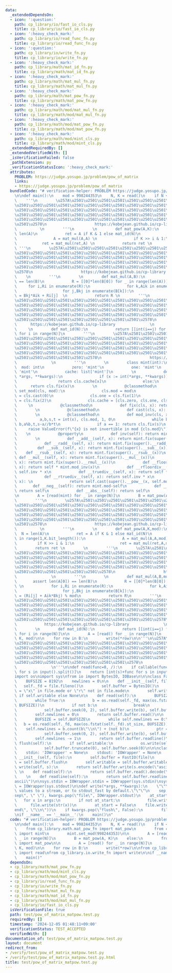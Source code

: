 ```yaml
---
data:
  _extendedDependsOn:
  - icon: ':question:'
    path: cp_library/io/fast_io_cls.py
    title: cp_library/io/fast_io_cls.py
  - icon: ':heavy_check_mark:'
    path: cp_library/io/read_func_fn.py
    title: cp_library/io/read_func_fn.py
  - icon: ':question:'
    path: cp_library/io/write_fn.py
    title: cp_library/io/write_fn.py
  - icon: ':heavy_check_mark:'
    path: cp_library/math/mat_id_fn.py
    title: cp_library/math/mat_id_fn.py
  - icon: ':heavy_check_mark:'
    path: cp_library/math/mat_mul_fn.py
    title: cp_library/math/mat_mul_fn.py
  - icon: ':heavy_check_mark:'
    path: cp_library/math/mat_pow_fn.py
    title: cp_library/math/mat_pow_fn.py
  - icon: ':heavy_check_mark:'
    path: cp_library/math/mod/mat_mul_fn.py
    title: cp_library/math/mod/mat_mul_fn.py
  - icon: ':heavy_check_mark:'
    path: cp_library/math/mod/mat_pow_fn.py
    title: cp_library/math/mod/mat_pow_fn.py
  - icon: ':heavy_check_mark:'
    path: cp_library/math/mod/mint_cls.py
    title: cp_library/math/mod/mint_cls.py
  _extendedRequiredBy: []
  _extendedVerifiedWith: []
  _isVerificationFailed: false
  _pathExtension: py
  _verificationStatusIcon: ':heavy_check_mark:'
  attributes:
    PROBLEM: https://judge.yosupo.jp/problem/pow_of_matrix
    links:
    - https://judge.yosupo.jp/problem/pow_of_matrix
  bundledCode: "# verification-helper: PROBLEM https://judge.yosupo.jp/problem/pow_of_matrix\n\
    \n\ndef main():\n    mod = 998244353\n    N, K = read()\n    if N < 10:\n    \
    \    '''\n        \u257A\u2501\u2501\u2501\u2501\u2501\u2501\u2501\u2501\u2501\
    \u2501\u2501\u2501\u2501\u2501\u2501\u2501\u2501\u2501\u2501\u2501\u2501\u2501\
    \u2501\u2501\u2501\u2501\u2501\u2501\u2501\u2501\u2501\u2501\u2501\u2501\u2501\
    \u2501\u2501\u2501\u2501\u2501\u2501\u2501\u2501\u2501\u2501\u2501\u2501\u2501\
    \u2501\u2501\u2501\u2501\u2501\u2501\u2501\u2501\u2501\u2501\u2501\u2501\u2501\
    \u2501\u2578\n                     https://kobejean.github.io/cp-library     \
    \          \n        '''\n        \n        def mat_pow(A,K):\n            N =\
    \ len(A)\n            ret = A if K & 1 else mat_id(N)\n            for i in range(1,K.bit_length()):\n\
    \                A = mat_mul(A,A) \n                if K >> i & 1:\n         \
    \           ret = mat_mul(ret,A) \n            return ret \n        \n       \
    \ '''\n        \u257A\u2501\u2501\u2501\u2501\u2501\u2501\u2501\u2501\u2501\u2501\
    \u2501\u2501\u2501\u2501\u2501\u2501\u2501\u2501\u2501\u2501\u2501\u2501\u2501\
    \u2501\u2501\u2501\u2501\u2501\u2501\u2501\u2501\u2501\u2501\u2501\u2501\u2501\
    \u2501\u2501\u2501\u2501\u2501\u2501\u2501\u2501\u2501\u2501\u2501\u2501\u2501\
    \u2501\u2501\u2501\u2501\u2501\u2501\u2501\u2501\u2501\u2501\u2501\u2501\u2501\
    \u2578\n                     https://kobejean.github.io/cp-library           \
    \    \n        '''\n        \n        def mat_mul(A,B):\n            assert len(A[0])\
    \ == len(B)\n            R = [[0]*len(B[0]) for _ in range(len(A))] \n       \
    \     for i,Ri in enumerate(R):\n                for k,Aik in enumerate(A[i]):\n\
    \                    for j,Bkj in enumerate(B[k]):\n                        Ri[j]\
    \ = Bkj*Aik + Ri[j]  \n            return R \n        '''\n        \u257A\u2501\
    \u2501\u2501\u2501\u2501\u2501\u2501\u2501\u2501\u2501\u2501\u2501\u2501\u2501\
    \u2501\u2501\u2501\u2501\u2501\u2501\u2501\u2501\u2501\u2501\u2501\u2501\u2501\
    \u2501\u2501\u2501\u2501\u2501\u2501\u2501\u2501\u2501\u2501\u2501\u2501\u2501\
    \u2501\u2501\u2501\u2501\u2501\u2501\u2501\u2501\u2501\u2501\u2501\u2501\u2501\
    \u2501\u2501\u2501\u2501\u2501\u2501\u2501\u2501\u2501\u2578\n               \
    \      https://kobejean.github.io/cp-library               \n        '''\n   \
    \     \n        def mat_id(N):\n            return [[int(i==j) for j in range(N)]\
    \ for i in range(N)]\n        '''\n        \u257A\u2501\u2501\u2501\u2501\u2501\
    \u2501\u2501\u2501\u2501\u2501\u2501\u2501\u2501\u2501\u2501\u2501\u2501\u2501\
    \u2501\u2501\u2501\u2501\u2501\u2501\u2501\u2501\u2501\u2501\u2501\u2501\u2501\
    \u2501\u2501\u2501\u2501\u2501\u2501\u2501\u2501\u2501\u2501\u2501\u2501\u2501\
    \u2501\u2501\u2501\u2501\u2501\u2501\u2501\u2501\u2501\u2501\u2501\u2501\u2501\
    \u2501\u2501\u2501\u2501\u2501\u2578\n                     https://kobejean.github.io/cp-library\
    \               \n        '''\n        \n        class mint(int):\n          \
    \  mod: int\n            zero: 'mint'\n            one: 'mint'\n            two:\
    \ 'mint'\n            cache: list['mint']\n        \n            def __new__(cls,\
    \ *args, **kwargs):\n                if (x := int(*args, **kwargs)) <= 2:\n  \
    \                  return cls.cache[x]\n                else:\n              \
    \      return cls.fix(x)\n        \n            @classmethod\n            def\
    \ set_mod(cls, mod):\n                cls.mod = mod\n                cls.zero\
    \ = cls.cast(0)\n                cls.one = cls.fix(1)\n                cls.two\
    \ = cls.fix(2)\n                cls.cache = [cls.zero, cls.one, cls.two]\n   \
    \     \n            @classmethod\n            def fix(cls, x): return cls.cast(x%cls.mod)\n\
    \        \n            @classmethod\n            def cast(cls, x): return super().__new__(cls,x)\n\
    \        \n            @classmethod\n            def mod_inv(cls, x):\n      \
    \          a,b,s,t = int(x), cls.mod, 1, 0\n                while b: a,b,s,t =\
    \ b,a%b,t,s-a//b*t\n                if a == 1: return cls.fix(s)\n           \
    \     raise ValueError(f\"{x} is not invertible in mod {cls.mod}\")\n        \
    \    \n            @property\n            def inv(self): return mint.mod_inv(self)\n\
    \        \n            def __add__(self, x): return mint.fix(super().__add__(x))\n\
    \            def __radd__(self, x): return mint.fix(super().__radd__(x))\n   \
    \         def __sub__(self, x): return mint.fix(super().__sub__(x))\n        \
    \    def __rsub__(self, x): return mint.fix(super().__rsub__(x))\n           \
    \ def __mul__(self, x): return mint.fix(super().__mul__(x))\n            def __rmul__(self,\
    \ x): return mint.fix(super().__rmul__(x))\n            def __floordiv__(self,\
    \ x): return self * mint.mod_inv(x)\n            def __rfloordiv__(self, x): return\
    \ self.inv * x\n            def __truediv__(self, x): return self * mint.mod_inv(x)\n\
    \            def __rtruediv__(self, x): return self.inv * x\n            def __pow__(self,\
    \ x): \n                return self.cast(super().__pow__(x, self.mod))\n     \
    \       def __neg__(self): return mint.mod-self\n            def __pos__(self):\
    \ return self\n            def __abs__(self): return self\n        \n        mint.set_mod(998244353)\n\
    \n        A = [read(mint) for _ in range(N)]\n        B = mat_pow(A, K)\n    else:\n\
    \        '''\n        \u257A\u2501\u2501\u2501\u2501\u2501\u2501\u2501\u2501\u2501\
    \u2501\u2501\u2501\u2501\u2501\u2501\u2501\u2501\u2501\u2501\u2501\u2501\u2501\
    \u2501\u2501\u2501\u2501\u2501\u2501\u2501\u2501\u2501\u2501\u2501\u2501\u2501\
    \u2501\u2501\u2501\u2501\u2501\u2501\u2501\u2501\u2501\u2501\u2501\u2501\u2501\
    \u2501\u2501\u2501\u2501\u2501\u2501\u2501\u2501\u2501\u2501\u2501\u2501\u2501\
    \u2501\u2578\n                     https://kobejean.github.io/cp-library     \
    \          \n        '''\n        \n        def mat_pow(A,K,mod):\n          \
    \  N = len(A)\n            ret = A if K & 1 else mat_id(N)\n            for i\
    \ in range(1,K.bit_length()):\n                A = mat_mul(A,A,mod) \n       \
    \         if K >> i & 1:\n                    ret = mat_mul(ret,A,mod) \n    \
    \        return ret \n        \n        '''\n        \u257A\u2501\u2501\u2501\u2501\
    \u2501\u2501\u2501\u2501\u2501\u2501\u2501\u2501\u2501\u2501\u2501\u2501\u2501\
    \u2501\u2501\u2501\u2501\u2501\u2501\u2501\u2501\u2501\u2501\u2501\u2501\u2501\
    \u2501\u2501\u2501\u2501\u2501\u2501\u2501\u2501\u2501\u2501\u2501\u2501\u2501\
    \u2501\u2501\u2501\u2501\u2501\u2501\u2501\u2501\u2501\u2501\u2501\u2501\u2501\
    \u2501\u2501\u2501\u2501\u2501\u2501\u2578\n                     https://kobejean.github.io/cp-library\
    \               \n        '''\n        \n        def mat_mul(A,B,mod):\n     \
    \       assert len(A[0]) == len(B)\n            R = [[0]*len(B[0]) for _ in range(len(A))]\
    \ \n            for i,Ri in enumerate(R):\n                for k,Aik in enumerate(A[i]):\n\
    \                    for j,Bkj in enumerate(B[k]):\n                        Ri[j]\
    \ = (Ri[j] + Aik*Bkj) % mod\n            return R\n        '''\n        \u257A\
    \u2501\u2501\u2501\u2501\u2501\u2501\u2501\u2501\u2501\u2501\u2501\u2501\u2501\
    \u2501\u2501\u2501\u2501\u2501\u2501\u2501\u2501\u2501\u2501\u2501\u2501\u2501\
    \u2501\u2501\u2501\u2501\u2501\u2501\u2501\u2501\u2501\u2501\u2501\u2501\u2501\
    \u2501\u2501\u2501\u2501\u2501\u2501\u2501\u2501\u2501\u2501\u2501\u2501\u2501\
    \u2501\u2501\u2501\u2501\u2501\u2501\u2501\u2501\u2501\u2501\u2578\n         \
    \            https://kobejean.github.io/cp-library               \n        '''\n\
    \        \n        def mat_id(N):\n            return [[int(i==j) for j in range(N)]\
    \ for i in range(N)]\n\n        A = [read() for _ in range(N)]\n        B = mat_pow(A,\
    \ K, mod)\n\n    for row in B:\n        write(*row)\n\n'''\n\u257A\u2501\u2501\
    \u2501\u2501\u2501\u2501\u2501\u2501\u2501\u2501\u2501\u2501\u2501\u2501\u2501\
    \u2501\u2501\u2501\u2501\u2501\u2501\u2501\u2501\u2501\u2501\u2501\u2501\u2501\
    \u2501\u2501\u2501\u2501\u2501\u2501\u2501\u2501\u2501\u2501\u2501\u2501\u2501\
    \u2501\u2501\u2501\u2501\u2501\u2501\u2501\u2501\u2501\u2501\u2501\u2501\u2501\
    \u2501\u2501\u2501\u2501\u2501\u2501\u2501\u2501\u2578\n             https://kobejean.github.io/cp-library\
    \               \n'''\n\ndef read(func=0, /):\n    if callable(func): return [func(s)\
    \ for s in input().split()]\n    return [int(s)+func for s in input().split()]\n\
    import os\nimport sys\nfrom io import BytesIO, IOBase\n\n\nclass FastIO(IOBase):\n\
    \    BUFSIZE = 8192\n    newlines = 0\n\n    def __init__(self, file):\n     \
    \   self._fd = file.fileno()\n        self.buffer = BytesIO()\n        self.writable\
    \ = \"x\" in file.mode or \"r\" not in file.mode\n        self.write = self.buffer.write\
    \ if self.writable else None\n\n    def read(self):\n        BUFSIZE = self.BUFSIZE\n\
    \        while True:\n            b = os.read(self._fd, max(os.fstat(self._fd).st_size,\
    \ BUFSIZE))\n            if not b:\n                break\n            ptr = self.buffer.tell()\n\
    \            self.buffer.seek(0, 2), self.buffer.write(b), self.buffer.seek(ptr)\n\
    \        self.newlines = 0\n        return self.buffer.read()\n\n    def readline(self):\n\
    \        BUFSIZE = self.BUFSIZE\n        while self.newlines == 0:\n         \
    \   b = os.read(self._fd, max(os.fstat(self._fd).st_size, BUFSIZE))\n        \
    \    self.newlines = b.count(b\"\\n\") + (not b)\n            ptr = self.buffer.tell()\n\
    \            self.buffer.seek(0, 2), self.buffer.write(b), self.buffer.seek(ptr)\n\
    \        self.newlines -= 1\n        return self.buffer.readline()\n\n    def\
    \ flush(self):\n        if self.writable:\n            os.write(self._fd, self.buffer.getvalue())\n\
    \            self.buffer.truncate(0), self.buffer.seek(0)\n\n\nclass IOWrapper(IOBase):\n\
    \    stdin: 'IOWrapper' = None\n    stdout: 'IOWrapper' = None\n    \n    def\
    \ __init__(self, file):\n        self.buffer = FastIO(file)\n        self.flush\
    \ = self.buffer.flush\n        self.writable = self.buffer.writable\n\n    def\
    \ write(self, s):\n        return self.buffer.write(s.encode(\"ascii\"))\n   \
    \ \n    def read(self):\n        return self.buffer.read().decode(\"ascii\")\n\
    \    \n    def readline(self):\n        return self.buffer.readline().decode(\"\
    ascii\")\n\nsys.stdin = IOWrapper.stdin = IOWrapper(sys.stdin)\nsys.stdout = IOWrapper.stdout\
    \ = IOWrapper(sys.stdout)\n\ndef write(*args, **kwargs):\n    \"\"\"Prints the\
    \ values to a stream, or to stdout_fast by default.\"\"\"\n    sep, file = kwargs.pop(\"\
    sep\", \" \"), kwargs.pop(\"file\", IOWrapper.stdout)\n    at_start = True\n \
    \   for x in args:\n        if not at_start:\n            file.write(sep)\n  \
    \      file.write(str(x))\n        at_start = False\n    file.write(kwargs.pop(\"\
    end\", \"\\n\"))\n    if kwargs.pop(\"flush\", False):\n        file.flush()\n\
    \nif __name__ == '__main__':\n    main()\n"
  code: "# verification-helper: PROBLEM https://judge.yosupo.jp/problem/pow_of_matrix\n\
    \n\ndef main():\n    mod = 998244353\n    N, K = read()\n    if N < 10:\n    \
    \    from cp_library.math.mat_pow_fn import mat_pow\n        from cp_library.math.mod.mint_cls\
    \ import mint\n        mint.set_mod(998244353)\n\n        A = [read(mint) for\
    \ _ in range(N)]\n        B = mat_pow(A, K)\n    else:\n        from cp_library.math.mod.mat_pow_fn\
    \ import mat_pow\n\n        A = [read() for _ in range(N)]\n        B = mat_pow(A,\
    \ K, mod)\n\n    for row in B:\n        write(*row)\n\nfrom cp_library.io.read_func_fn\
    \ import read\nfrom cp_library.io.write_fn import write\n\nif __name__ == '__main__':\n\
    \    main()"
  dependsOn:
  - cp_library/math/mat_pow_fn.py
  - cp_library/math/mod/mint_cls.py
  - cp_library/math/mod/mat_pow_fn.py
  - cp_library/io/read_func_fn.py
  - cp_library/io/write_fn.py
  - cp_library/math/mat_mul_fn.py
  - cp_library/math/mat_id_fn.py
  - cp_library/math/mod/mat_mul_fn.py
  - cp_library/io/fast_io_cls.py
  isVerificationFile: true
  path: test/pow_of_matrix_matpow.test.py
  requiredBy: []
  timestamp: '2024-12-05 01:48:11+09:00'
  verificationStatus: TEST_ACCEPTED
  verifiedWith: []
documentation_of: test/pow_of_matrix_matpow.test.py
layout: document
redirect_from:
- /verify/test/pow_of_matrix_matpow.test.py
- /verify/test/pow_of_matrix_matpow.test.py.html
title: test/pow_of_matrix_matpow.test.py
---
```

